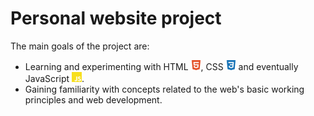 # Personal website project  

The main goals of the project are:
- Learning and experimenting with HTML <img src="images/html5.svg" alt="HTML5" height="16">, CSS <img src="images/css3.svg" alt="CSS3" height="16"> and eventually JavaScript <img src="images/javascript.svg" alt="JavaScript" height="16">.
- Gaining familiarity with concepts related to the web's basic working principles and web development.
